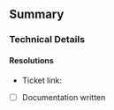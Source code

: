 ## Summary

<!-- Include a non-technical summary of the change, including relevant motivation and context and listing any required dependencies/ -->

### Technical Details

<!-- Add any relevant technical details. If none are required, delete this heading. -->

#### Resolutions

<!--
Closing magic words: close(s,d), fix(es,ed), resolve(s,d), complete(s,d)
Non-closing magic words: ref, references, part of, related to, contributes to, towards
-->

- Ticket link:
- [ ] Documentation written
